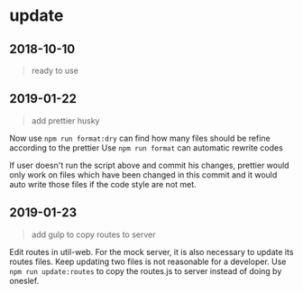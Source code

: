 # update

## 2018-10-10

> ready to use

## 2019-01-22

> add prettier husky

Now use `npm run format:dry` can find how many files should be refine according to the prettier
Use `npm run format` can automatic rewrite codes

If user doesn't run the script above and commit his changes, prettier would only work on files which have been changed in this commit and it would auto write those files if the code style are not met.

## 2019-01-23

> add gulp to copy routes to server

Edit routes in util-web. For the mock server, it is also necessary to update its routes files. Keep updating two files is not reasonable for a developer. Use `npm run update:routes` to copy the routes.js to server instead of doing by oneslef.
